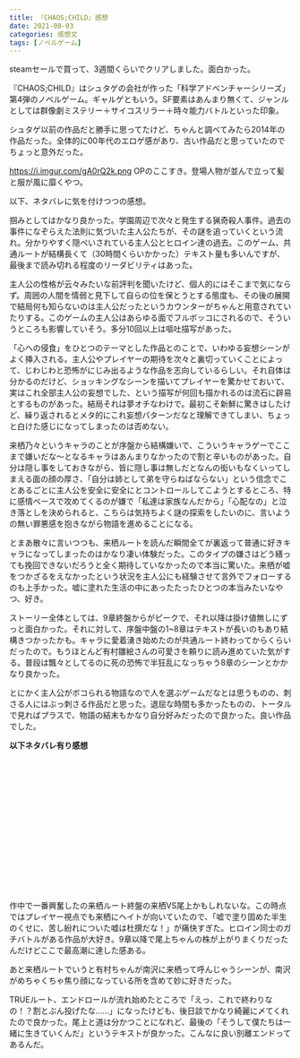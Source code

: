 ```yaml
---
title: 『CHAOS;CHILD』感想
date: 2021-08-03
categories: 感想文
tags: [ノベルゲーム]
---
```


steamセールで買って、3週間くらいでクリアしました。面白かった。

『CHAOS;CHILD』はシュタゲの会社が作った「科学アドベンチャーシリーズ」第4弾のノベルゲーム。ギャルゲともいう。SF要素はあんまり無くて、ジャンルとしては群像劇ミステリー＋サイコスリラー＋時々能力バトルといった印象。

シュタゲ以前の作品だと勝手に思ってたけど、ちゃんと調べてみたら2014年の作品だった。全体的に00年代のエロゲ感があり、古い作品だと思っていたのでちょっと意外だった。

https://i.imgur.com/gA0rQ2k.png
OPのここすき。登場人物が並んで立って髪と服が風に靡くやつ。

以下、ネタバレに気を付けつつの感想。

掴みとしてはかなり良かった。学園周辺で次々と発生する猟奇殺人事件。過去の事件になぞらえた法則に気づいた主人公たちが、その謎を追っていくという流れ。分かりやすく隠ぺいされている主人公とヒロイン達の過去。このゲーム、共通ルートが結構長くて（30時間くらいかかった）テキスト量も多いんですが、最後まで読み切れる程度のリーダビリティはあった。

主人公の性格が云々みたいな前評判を聞いたけど、個人的にはそこまで気にならず。周囲の人間を情弱と見下して自らの位を保とうとする態度も、その後の展開で結局何も知らないのは主人公だったというカウンターがちゃんと用意されていたりする。このゲームの主人公はあらゆる面でフルボッコにされるので、そういうところも影響していそう。多分10回以上は嘔吐描写があった。

「心への侵食」をひとつのテーマとした作品とのことで、いわゆる妄想シーンがよく挿入される。主人公やプレイヤーの期待を次々と裏切っていくことによって、じわじわと恐怖がにじみ出るような作品を志向しているらしい。それ自体は分かるのだけど、ショッキングなシーンを描いてプレイヤーを驚かせておいて、実はこれ全部主人公の妄想でした、という描写が何回も描かれるのは流石に辟易とするものがあった。結局それは夢オチなわけで。最初こそ新鮮に驚きはしたけど、繰り返されるとメタ的にこれ妄想パターンだなと理解できてしまい、ちょっと白けた感じになってしまったのは否めない。

来栖乃々というキャラのことが序盤から結構嫌いで、こういうキャラゲーでここまで嫌いだな～となるキャラはあんまりなかったので割と辛いものがあった。自分は隠し事をしておきながら、皆に隠し事は無しだとなんの衒いもなくいってしまえる面の顔の厚さ、「自分は姉として弟を守らねばならない」という信念でことあるごとに主人公を安全に安全にとコントロールしてこようとするところ、特に感情ベースで攻めてくるのが嫌で「私達は家族なんだから」「心配なの」と泣き落としを決められると、こちらは気持ちよく謎の探索をしたいのに、言いようの無い罪悪感を抱きながら物語を進めることになる。

とまあ散々に言いつつも、来栖ルートを読んだ瞬間全てが裏返って普通に好きキャラになってしまったのはかなり凄い体験だった。このタイプの嫌さはどう繕っても挽回できないだろうと全く期待していなかったので本当に驚いた。来栖が嘘をつかざるをえなかったという状況を主人公にも経験させて言外でフォローするのも上手かった。嘘に塗れた生活の中にあったたったひとつの本当みたいなやつ、好き。

ストーリー全体としては、9章終盤からがピークで、それ以降は掛け値無しにずっと面白かった。それに対して、序盤中盤の1~8章はテキストが長いのもあり結構きつかったかも。キャラに愛着湧き始めたのが共通ルート終わってからくらいだったので。もうほとんど有村雛絵さんの可愛さを頼りに読み進めていた気がする。普段は飄々としてるのに死の恐怖で半狂乱になっちゃう8章のシーンとかかなり良かった。

とにかく主人公がボコられる物語なので人を選ぶゲームだなとは思うものの、刺さる人にはぶっ刺さる作品だと思った。退屈な時間も多かったものの、トータルで見ればプラスで、物語の結末もかなり自分好みだったので良かった。良い作品でした。

<b>以下ネタバレ有り感想</b>

<br><br><br><br><br><br><br><br><br><br><br><br><br><br>



作中で一番興奮したの来栖ルート終盤の来栖VS尾上かもしれないな。この時点ではプレイヤー視点でも来栖にヘイトが向いていたので、「嘘で塗り固めた半生のくせに、苦し紛れについた嘘は杜撰だな！」が痛快すぎた。ヒロイン同士のガチバトルがある作品が大好き。9章以降で尾上ちゃんの株が上がりまくりだったんだけどここで最高潮に達した感ある。

あと来栖ルートでいうと有村ちゃんが南沢に来栖って呼んじゃうシーンが、南沢がめちゃくちゃ焦り顔になっている所を含めて妙に好きだった。

TRUEルート、エンドロールが流れ始めたところで「えっ、これで終わりなの！？割とぶん投げたな......」になったけども、後日談でかなり綺麗に〆てくれたので良かった。尾上と道は分かつことになれど、最後の「そうして僕たちは一緒に生きていくんだ」というテキストが良かった。こんなに良い別離エンドってあるんだ。